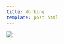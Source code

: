 ```yaml
---
title: Working 
template: post.html
---
```

﻿![](https://s3.amazonaws.com/rewferguson.com/img/Raspberry-Pi-Bluetooth-Audio-Receiver/IMG_0683.jpg)

